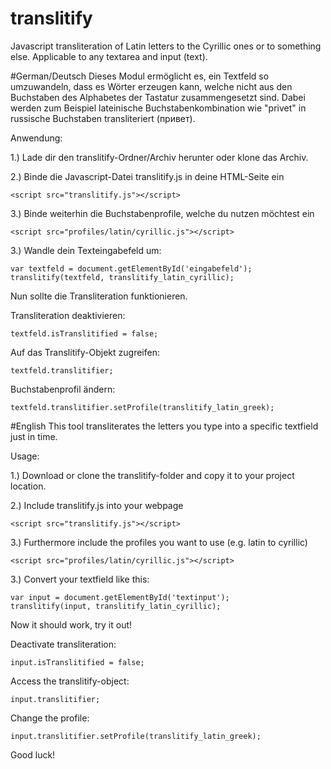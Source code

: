 # translitify
Javascript transliteration of Latin letters to the Cyrillic ones or to something else. Applicable to any textarea and input (text).

#German/Deutsch
Dieses Modul ermöglicht es, ein Textfeld so umzuwandeln, 
dass es Wörter erzeugen kann, welche nicht aus den Buchstaben des Alphabetes der Tastatur zusammengesetzt sind.
Dabei werden zum Beispiel lateinische Buchstabenkombination wie "privet" in russische Buchstaben transliteriert (привет).

Anwendung:

1.) Lade dir den translitify-Ordner/Archiv herunter oder klone das Archiv.

2.) Binde die Javascript-Datei translitify.js in deine HTML-Seite ein
```
<script src="translitify.js"></script>
```

3.) Binde weiterhin die Buchstabenprofile, welche du nutzen möchtest ein
```
<script src="profiles/latin/cyrillic.js"></script>
```

3.) Wandle dein Texteingabefeld um:
```
var textfeld = document.getElementById('eingabefeld');
translitify(textfeld, translitify_latin_cyrillic);
```

Nun sollte die Transliteration funktionieren.

Transliteration deaktivieren:
```
textfeld.isTranslitified = false;
```

Auf das Translitify-Objekt zugreifen:
```
textfeld.translitifier;
```

Buchstabenprofil ändern:
```
textfeld.translitifier.setProfile(translitify_latin_greek);
```

#English
This tool transliterates the letters you type into a specific textfield just in time.

Usage:

1.) Download or clone the translitify-folder and copy it to your project location.

2.) Include translitify.js into your webpage
```
<script src="translitify.js"></script>
```

3.) Furthermore include the profiles you want to use (e.g. latin to cyrillic)
```
<script src="profiles/latin/cyrillic.js"></script>
```

3.) Convert your textfield like this:
```
var input = document.getElementById('textinput');
translitify(input, translitify_latin_cyrillic);
```

Now it should work, try it out!

Deactivate transliteration:
```
input.isTranslitified = false;
```

Access the translitify-object:
```
input.translitifier;
```

Change the profile:
```
input.translitifier.setProfile(translitify_latin_greek);
```

Good luck!
